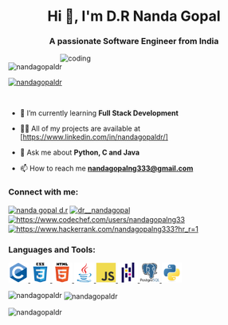 <h1 align="center">Hi 👋, I'm D.R Nanda Gopal</h1>
<h3 align="center">A passionate Software Engineer from India</h3>
<img align="right" alt="coding" width="400" src="https://www.youtube.com/redirect?event=video_description&redir_token=QUFFLUhqbnREVk5KRlFCdHNsQ1lsVTJ0b0VLY21YUVRQd3xBQ3Jtc0tuS0ZPRzNNcVpQUDl3WTJ5SmpsWDFqaWdERWdTc254cXhOVjVBWTAzWWxmY1hwYTdsa3pQOWtFSEhDcUJTSzFoQ2xrUllWRjM0aHVKWWtwR3J0cTY1dl9JZlREQ2F0V052X0FHSXBidnUtUE9vRjNCRQ&q=https%3A%2F%2Fuser-images.githubusercontent.com%2F55389276%2F140866485-8fb1c876-9a8f-4d6a-98dc-08c4981eaf70.gif&v=HD4cnRuSGN0">
<p align="left"> <img src="https://komarev.com/ghpvc/?username=nandagopaldr&label=Profile%20views&color=0e75b6&style=flat" alt="nandagopaldr" /> </p>

<p align="left"> <a href="https://github.com/ryo-ma/github-profile-trophy"><img src="https://github-profile-trophy.vercel.app/?username=nandagopaldr" alt="nandagopaldr" /></a> </p>

<p align="left"> <a href="https://twitter.com/" target="blank"><img src="https://img.shields.io/twitter/follow/?logo=twitter&style=for-the-badge" alt="" /></a> </p>

- 🌱 I’m currently learning **Full Stack Development**

- 👨‍💻 All of my projects are available at [https://www.linkedin.com/in/nandagopaldr/]

- 💬 Ask me about **Python, C and Java**

- 📫 How to reach me **nandagopalng333@gmail.com**

<h3 align="left">Connect with me:</h3>
<p align="left">
<a href="https://linkedin.com/in/nanda gopal d.r" target="blank"><img align="center" src="https://raw.githubusercontent.com/rahuldkjain/github-profile-readme-generator/master/src/images/icons/Social/linked-in-alt.svg" alt="nanda gopal d.r" height="30" width="40" /></a>
<a href="https://instagram.com/dr__nandagopal" target="blank"><img align="center" src="https://raw.githubusercontent.com/rahuldkjain/github-profile-readme-generator/master/src/images/icons/Social/instagram.svg" alt="dr__nandagopal" height="30" width="40" /></a>
<a href="https://www.codechef.com/users/https://www.codechef.com/users/nandagopalng33" target="blank"><img align="center" src="https://cdn.jsdelivr.net/npm/simple-icons@3.1.0/icons/codechef.svg" alt="https://www.codechef.com/users/nandagopalng33" height="30" width="40" /></a>
<a href="https://www.hackerearth.com/https://www.hackerrank.com/nandagopalng333?hr_r=1" target="blank"><img align="center" src="https://raw.githubusercontent.com/rahuldkjain/github-profile-readme-generator/master/src/images/icons/Social/hackerearth.svg" alt="https://www.hackerrank.com/nandagopalng333?hr_r=1" height="30" width="40" /></a>
</p>

<h3 align="left">Languages and Tools:</h3>
<p align="left"> <a href="https://www.cprogramming.com/" target="_blank" rel="noreferrer"> <img src="https://raw.githubusercontent.com/devicons/devicon/master/icons/c/c-original.svg" alt="c" width="40" height="40"/> </a> <a href="https://www.w3schools.com/css/" target="_blank" rel="noreferrer"> <img src="https://raw.githubusercontent.com/devicons/devicon/master/icons/css3/css3-original-wordmark.svg" alt="css3" width="40" height="40"/> </a> <a href="https://www.w3.org/html/" target="_blank" rel="noreferrer"> <img src="https://raw.githubusercontent.com/devicons/devicon/master/icons/html5/html5-original-wordmark.svg" alt="html5" width="40" height="40"/> </a> <a href="https://www.java.com" target="_blank" rel="noreferrer"> <img src="https://raw.githubusercontent.com/devicons/devicon/master/icons/java/java-original.svg" alt="java" width="40" height="40"/> </a> <a href="https://developer.mozilla.org/en-US/docs/Web/JavaScript" target="_blank" rel="noreferrer"> <img src="https://raw.githubusercontent.com/devicons/devicon/master/icons/javascript/javascript-original.svg" alt="javascript" width="40" height="40"/> </a>  <a href="https://pandas.pydata.org/" target="_blank" rel="noreferrer"> <img src="https://raw.githubusercontent.com/devicons/devicon/2ae2a900d2f041da66e950e4d48052658d850630/icons/pandas/pandas-original.svg" alt="pandas" width="40" height="40"/> </a> <a svg" alt="php" width="40" height="40"/> </a> <a href="https://www.postgresql.org" target="_blank" rel="noreferrer"> <img src="https://raw.githubusercontent.com/devicons/devicon/master/icons/postgresql/postgresql-original-wordmark.svg" alt="postgresql" width="40" height="40"/> </a> <a href="https://www.python.org" target="_blank" rel="noreferrer"> <img src="https://raw.githubusercontent.com/devicons/devicon/master/icons/python/python-original.svg" alt="python" width="40" height="40"/> </a>  </p>

<p><img align="left" src="https://github-readme-stats.vercel.app/api/top-langs?username=nandagopaldr&show_icons=true&locale=en&layout=compact" alt="nandagopaldr" /></p>

<p>&nbsp;<img align="center" src="https://github-readme-stats.vercel.app/api?username=nandagopaldr&show_icons=true&locale=en" alt="nandagopaldr" /></p>

<p><img align="center" src="https://github-readme-streak-stats.herokuapp.com/?user=nandagopaldr&" alt="nandagopaldr" /></p>
